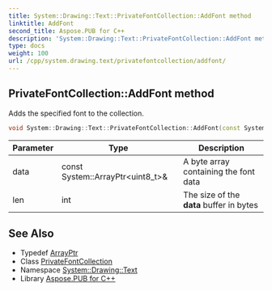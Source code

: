```yaml
---
title: System::Drawing::Text::PrivateFontCollection::AddFont method
linktitle: AddFont
second_title: Aspose.PUB for C++
description: 'System::Drawing::Text::PrivateFontCollection::AddFont method. Adds the specified font to the collection in C++.'
type: docs
weight: 100
url: /cpp/system.drawing.text/privatefontcollection/addfont/
---
```

## PrivateFontCollection::AddFont method


Adds the specified font to the collection.

```cpp
void System::Drawing::Text::PrivateFontCollection::AddFont(const System::ArrayPtr<uint8_t> &data, int len)
```


| Parameter | Type | Description |
| --- | --- | --- |
| data | const System::ArrayPtr\<uint8_t\>\& | A byte array containing the font data |
| len | int | The size of the **data** buffer in bytes |

## See Also

* Typedef [ArrayPtr](../../../system/arrayptr/)
* Class [PrivateFontCollection](../)
* Namespace [System::Drawing::Text](../../)
* Library [Aspose.PUB for C++](../../../)
